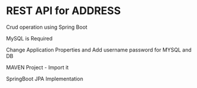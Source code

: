 # REST API for ADDRESS
Crud operation using Spring Boot

MySQL is Required 

Change Application Properties and Add username password for MYSQL and DB

MAVEN Project - Import it 

SpringBoot JPA Implementation
